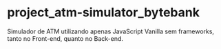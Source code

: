 # project_atm-simulator_bytebank
Simulador de ATM utilizando apenas JavaScript Vanilla sem frameworks, tanto no Front-end, quanto no Back-end.

